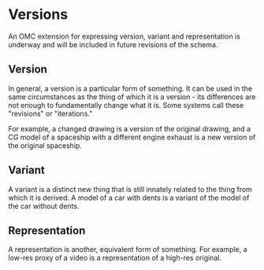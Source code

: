# Versions

An OMC extension for expressing  version, variant and representation is underway and will be included in future revisions of the schema.

## Version
In general, a version is a particular form of something. It can be used in the same circumstances as the thing of which it is a version - its differences are not enough to fundamentally change what it is. Some systems call these "revisions" or "iterations."

For example, a changed drawing is a version of the original drawing, and a CG model of a spaceship with a different engine exhaust is a new version of the original spaceship.

## Variant
A variant is a distinct new thing that is still innately related to the thing from which it is derived. A model of a car with dents is a variant of the model of the car without dents.

## Representation
A representation is another, equivalent form of something. For example, a low-res proxy of a video is a representation of a high-res original.




